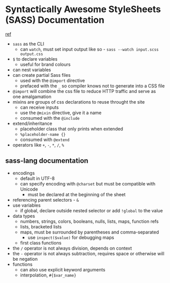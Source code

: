 # Syntactically Awesome StyleSheets (SASS) Documentation
[ref](https://sass-lang.com/guide)

- `sass` as the CLI
  - can `watch`, must set input output like so - `sass --watch input.scss output.css`
- `$` to declare variables
  - useful for brand colours
- can nest variables
- can create partial Sass files
  - used with the `@import` directive
  - prefaced with the `_` so compiler knows not to generate into a CSS file
- `@import` will combine the css file to reduce HTTP traffic and serve as one amalgamation
- mixins are groups of css declarations to reuse throught the site
  - can receive inputs
  - use the `@mixin` directive, give it a name
  - consumed with the `@include`
- extend/inheritance
  - placeholder class that only prints when extended
  - `%placeholder-name {}`
  - consumed with `@extend`
- operators like `+`, `-`, `*`, `/`, `%`

## sass-lang documentation
- encodings
  - default in UTF-8
  - can specify encoding with `@charset` but must be compatible with Unicode
    - must be declared at the beginning of the sheet
- referencing parent selectors - `&`
- use variables
  - if global, declare outside nested selector or add `!global` to the value
- data types
  - numbers, strings, colors, booleans, nulls, lists, maps, function refs
  - lists, bracketed lists
  - maps, must be surrounded by parentheses and comma-separated
    - use `inspect($value)` for debugging maps
  - first class functions
- the `/` operator is not always division, depends on context
- the `-` operator is not always subtraction, requires space or otherwise will be negation
- functions
  - can also use explicit keyword arguments
  - interpolation, `#{$var_name}`